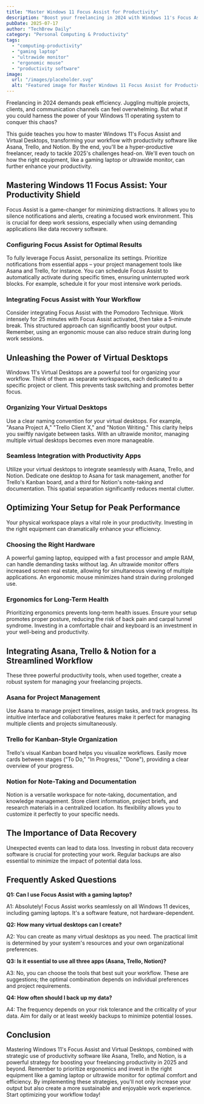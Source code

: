 ```yaml
---
title: "Master Windows 11 Focus Assist for Productivity"
description: "Boost your freelancing in 2024 with Windows 11's Focus Assist & Virtual Desktops!  Maximize efficiency using Asana, Trello & Notion. Learn how to improve your workflow with an ultrawide monitor and ergonomic mouse setup. Read now!"
pubDate: 2025-07-17
author: "TechBrew Daily"
category: "Personal Computing & Productivity"
tags:
  - "computing-productivity"
  - "gaming laptop"
  - "ultrawide monitor"
  - "ergonomic mouse"
  - "productivity software"
image:
  url: "/images/placeholder.svg"
  alt: "Featured image for Master Windows 11 Focus Assist for Productivity"
---
```


Freelancing in 2024 demands peak efficiency.  Juggling multiple projects, clients, and communication channels can feel overwhelming.  But what if you could harness the power of your Windows 11 operating system to conquer this chaos?

This guide teaches you how to master Windows 11's Focus Assist and Virtual Desktops, transforming your workflow with productivity software like Asana, Trello, and Notion.  By the end, you'll be a hyper-productive freelancer, ready to tackle 2025's challenges head-on.  We'll even touch on how the right equipment, like a gaming laptop or ultrawide monitor, can further enhance your productivity.

## Mastering Windows 11 Focus Assist: Your Productivity Shield

Focus Assist is a game-changer for minimizing distractions.  It allows you to silence notifications and alerts, creating a focused work environment.  This is crucial for deep work sessions, especially when using demanding applications like data recovery software.

### Configuring Focus Assist for Optimal Results

To fully leverage Focus Assist, personalize its settings.  Prioritize notifications from essential apps – your project management tools like Asana and Trello, for instance.  You can schedule Focus Assist to automatically activate during specific times, ensuring uninterrupted work blocks.  For example, schedule it for your most intensive work periods.

### Integrating Focus Assist with Your Workflow

Consider integrating Focus Assist with the Pomodoro Technique. Work intensely for 25 minutes with Focus Assist activated, then take a 5-minute break. This structured approach can significantly boost your output. Remember, using an ergonomic mouse can also reduce strain during long work sessions.

## Unleashing the Power of Virtual Desktops

Windows 11's Virtual Desktops are a powerful tool for organizing your workflow.  Think of them as separate workspaces, each dedicated to a specific project or client.  This prevents task switching and promotes better focus.

### Organizing Your Virtual Desktops

Use a clear naming convention for your virtual desktops.  For example, "Asana Project A," "Trello Client X," and "Notion Writing." This clarity helps you swiftly navigate between tasks. With an ultrawide monitor, managing multiple virtual desktops becomes even more manageable.

### Seamless Integration with Productivity Apps

Utilize your virtual desktops to integrate seamlessly with Asana, Trello, and Notion.  Dedicate one desktop to Asana for task management, another for Trello's Kanban board, and a third for Notion's note-taking and documentation. This spatial separation significantly reduces mental clutter.

## Optimizing Your Setup for Peak Performance

Your physical workspace plays a vital role in your productivity.  Investing in the right equipment can dramatically enhance your efficiency.

### Choosing the Right Hardware

A powerful gaming laptop, equipped with a fast processor and ample RAM, can handle demanding tasks without lag.  An ultrawide monitor offers increased screen real estate, allowing for simultaneous viewing of multiple applications.  An ergonomic mouse minimizes hand strain during prolonged use.

### Ergonomics for Long-Term Health

Prioritizing ergonomics prevents long-term health issues.  Ensure your setup promotes proper posture, reducing the risk of back pain and carpal tunnel syndrome. Investing in a comfortable chair and keyboard is an investment in your well-being and productivity.


## Integrating Asana, Trello & Notion for a Streamlined Workflow

These three powerful productivity tools, when used together, create a robust system for managing your freelancing projects.

### Asana for Project Management

Use Asana to manage project timelines, assign tasks, and track progress.  Its intuitive interface and collaborative features make it perfect for managing multiple clients and projects simultaneously.

### Trello for Kanban-Style Organization

Trello's visual Kanban board helps you visualize workflows.  Easily move cards between stages ("To Do," "In Progress," "Done"), providing a clear overview of your progress.

### Notion for Note-Taking and Documentation

Notion is a versatile workspace for note-taking, documentation, and knowledge management.  Store client information, project briefs, and research materials in a centralized location.  Its flexibility allows you to customize it perfectly to your specific needs.

##  The Importance of Data Recovery

Unexpected events can lead to data loss. Investing in robust data recovery software is crucial for protecting your work. Regular backups are also essential to minimize the impact of potential data loss.


## Frequently Asked Questions

**Q1: Can I use Focus Assist with a gaming laptop?**

A1: Absolutely! Focus Assist works seamlessly on all Windows 11 devices, including gaming laptops.  It's a software feature, not hardware-dependent.

**Q2: How many virtual desktops can I create?**

A2: You can create as many virtual desktops as you need.  The practical limit is determined by your system's resources and your own organizational preferences.

**Q3:  Is it essential to use all three apps (Asana, Trello, Notion)?**

A3: No, you can choose the tools that best suit your workflow.  These are suggestions; the optimal combination depends on individual preferences and project requirements.

**Q4: How often should I back up my data?**

A4: The frequency depends on your risk tolerance and the criticality of your data. Aim for daily or at least weekly backups to minimize potential losses.


## Conclusion

Mastering Windows 11's Focus Assist and Virtual Desktops, combined with strategic use of productivity software like Asana, Trello, and Notion, is a powerful strategy for boosting your freelancing productivity in 2025 and beyond. Remember to prioritize ergonomics and invest in the right equipment like a gaming laptop or ultrawide monitor for optimal comfort and efficiency.  By implementing these strategies, you'll not only increase your output but also create a more sustainable and enjoyable work experience.  Start optimizing your workflow today!